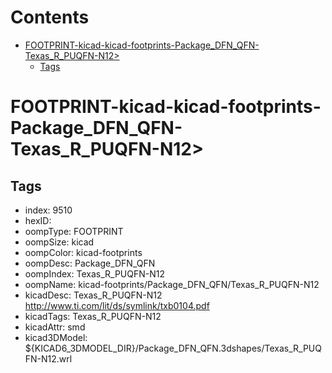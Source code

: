 



Contents
========

* [FOOTPRINT-kicad-kicad-footprints-Package_DFN_QFN-Texas_R_PUQFN-N12>](#footprint-kicad-kicad-footprints-package_dfn_qfn-texas_r_puqfn-n12)
	* [Tags](#tags)

# FOOTPRINT-kicad-kicad-footprints-Package_DFN_QFN-Texas_R_PUQFN-N12>

## Tags

- index: 9510
- hexID: 
- oompType: FOOTPRINT
- oompSize: kicad
- oompColor: kicad-footprints
- oompDesc: Package_DFN_QFN
- oompIndex: Texas_R_PUQFN-N12
- oompName: kicad-footprints/Package_DFN_QFN/Texas_R_PUQFN-N12
- kicadDesc: Texas_R_PUQFN-N12 http://www.ti.com/lit/ds/symlink/txb0104.pdf
- kicadTags: Texas_R_PUQFN-N12
- kicadAttr: smd
- kicad3DModel: ${KICAD6_3DMODEL_DIR}/Package_DFN_QFN.3dshapes/Texas_R_PUQFN-N12.wrl
